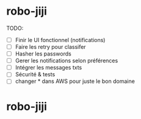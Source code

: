 # robo-jiji
  TODO:
  - [ ] Finir le UI fonctionnel (notifications)
  - [ ] Faire les retry pour classifer  
  - [ ] Hasher les passwords
  - [ ] Gerer les notifications selon préférences
  - [ ] Intégrer les messages txts
  - [ ] Sécurité & tests  
  - [ ] changer <AllowedOrigin>*</AllowedOrigin> dans AWS pour juste le bon domaine  
 # robo-jiji
